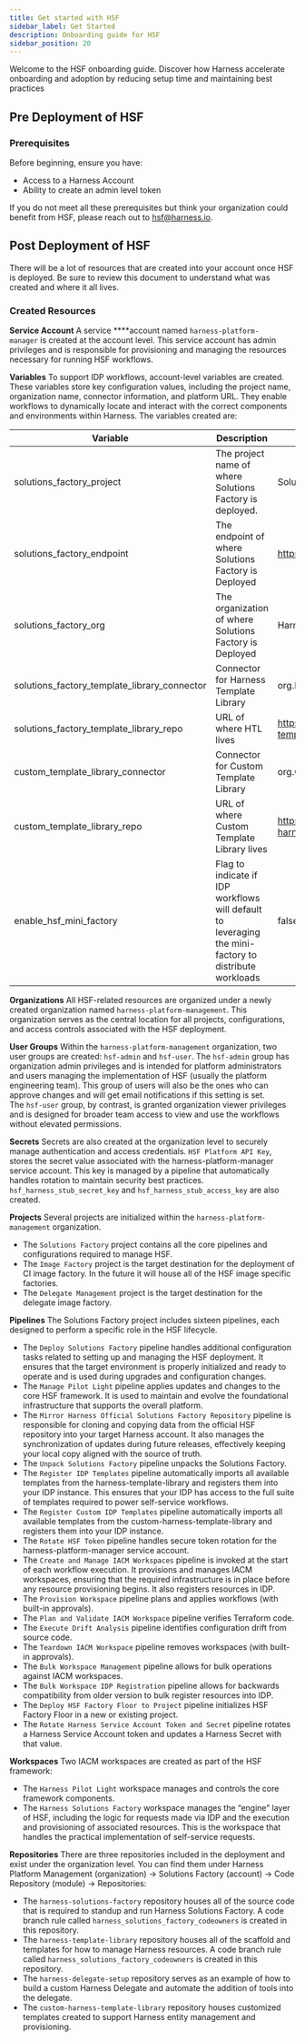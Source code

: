 ```yaml
---
title: Get started with HSF
sidebar_label: Get Started
description: Onboarding guide for HSF
sidebar_position: 20
---
```


Welcome to the HSF onboarding guide. Discover how Harness accelerate onboarding and adoption by reducing setup time and maintaining best practices

## Pre Deployment of HSF
### Prerequisites

Before beginning, ensure you have: 

- Access to a Harness Account
- Ability to create an admin level token

If you do not meet all these prerequisites but think your organization could benefit from HSF, please reach out to hsf@harness.io.

## Post Deployment of HSF
There will be a lot of resources that are created into your account once HSF is deployed. Be sure to review this document to understand what was created and where it all lives. 

### Created Resources
**Service Account**
A service ****account named `harness-platform-manager` is created at the account level. This service account has admin privileges and is responsible for provisioning and managing the resources necessary for running HSF workflows.

**Variables**
To support IDP workflows, account-level variables are created. These variables store key configuration values, including the project name, organization name, connector information, and platform URL. They enable workflows to dynamically locate and interact with the correct components and environments within Harness. The variables created are:

| Variable | Description | Example Value |
| --- | --- | --- |
| solutions_factory_project | The project name of where Solutions Factory is deployed. | Solutions_Factory |
| solutions_factory_endpoint | The endpoint of where Solutions Factory is Deployed | https://app.harness.io |
| solutions_factory_org | The organization of where Solutions Factory is Deployed | Harness_Platform_Management |
| solutions_factory_template_library_connector | Connector for Harness Template Library | org.Harness_Template_Library_Repo |
| solutions_factory_template_library_repo | URL of where HTL lives | https://git.harness.io/[accountid]/Harness_Platform_Management/harness-template-library.git |
| custom_template_library_connector | Connector for Custom Template Library | org.Custom_Harness_Template_Library_Repo |
| custom_template_library_repo | URL of where Custom Template Library lives | https://git.harness.io/[accountid]/Harness_Platform_Management/custom-harness-template-library.git |
| enable_hsf_mini_factory | Flag to indicate if IDP workflows will default to leveraging the mini-factory to distribute workloads | false |

**Organizations**
All HSF-related resources are organized under a newly created organization named `harness-platform-management`. This organization serves as the central location for all projects, configurations, and access controls associated with the HSF deployment.

**User Groups**
Within the `harness-platform-management` organization, two user groups are created: `hsf-admin` and `hsf-user`. The `hsf-admin` group has organization admin privileges and is intended for platform administrators and users managing the implementation of HSF (usually the platform engineering team). This group of users will also be the ones who can approve changes and will get email notifications if this setting is set. The `hsf-user` group, by contrast, is granted organization viewer privileges and is designed for broader team access to view and use the workflows without elevated permissions.

**Secrets**
Secrets are also created at the organization level to securely manage authentication and access credentials. `HSF Platform API Key`, stores the secret value associated with the harness-platform-manager service account. This key is managed by a pipeline that automatically handles rotation to maintain security best practices.  `hsf_harness_stub_secret_key` and `hsf_harness_stub_access_key` are also created.

**Projects**
Several projects are initialized within the `harness-platform-management` organization.

- The `Solutions Factory` project contains all the core pipelines and configurations required to manage HSF.
- The `Image Factory` project is the target destination for the deployment of CI image factory. In the future it will house all of the HSF image specific factories.
- The `Delegate Management` project is the target destination for the delegate image factory.

**Pipelines**
The Solutions Factory project includes sixteen pipelines, each designed to perform a specific role in the HSF lifecycle. 

- The `Deploy Solutions Factory` pipeline handles additional configuration tasks related to setting up and managing the HSF deployment. It ensures that the target environment is properly initialized and ready to operate and is used during upgrades and configuration changes.
- The `Manage Pilot Light` pipeline applies updates and changes to the core HSF framework. It is used to maintain and evolve the foundational infrastructure that supports the overall platform.
- The `Mirror Harness Official Solutions Factory Repository` pipeline is responsible for cloning and copying data from the official HSF repository into your target Harness account. It also manages the synchronization of updates during future releases, effectively keeping your local copy aligned with the source of truth.
- The `Unpack Solutions Factory` pipeline unpacks the Solutions Factory.
- The `Register IDP Templates` pipeline automatically imports all available templates from the harness-template-library and registers them into your IDP instance. This ensures that your IDP has access to the full suite of templates required to power self-service workflows.
- The `Register Custom IDP Templates` pipeline automatically imports all available templates from the custom-harness-template-library and registers them into your IDP instance.
- The `Rotate HSF Token` pipeline handles secure token rotation for the harness-platform-manager service account.
- The `Create and Manage IACM Workspaces` pipeline is invoked at the start of each workflow execution. It provisions and manages IACM workspaces, ensuring that the required infrastructure is in place before any resource provisioning begins. It also registers resources in IDP.
- The `Provision Workspace` pipeline plans and applies workflows (with built-in approvals).
- The `Plan and Validate IACM Workspace` pipeline verifies Terraform code.
- The `Execute Drift Analysis` pipeline identifies configuration drift from source code.
- The `Teardown IACM Workspace` pipeline removes workspaces (with built-in approvals).
- The `Bulk Workspace Management` pipeline allows for bulk operations against IACM workspaces.
- The `Bulk Workspace IDP Registration` pipeline allows for backwards compatibility from older version to bulk register resources into IDP.
- The `Deploy HSF Factory Floor to Project` pipeline initializes HSF Factory Floor in a new or existing project.
- The `Rotate Harness Service Account Token and Secret` pipeline rotates a Harness Service Account token and updates a Harness Secret with that value.

**Workspaces**
Two IACM workspaces are created as part of the HSF framework:

- The `Harness Pilot Light` workspace manages and controls the core framework components.
- The `Harness Solutions Factory` workspace manages the “engine” layer of HSF, including the logic for requests made via IDP and the execution and provisioning of associated resources. This is the workspace that handles the practical implementation of self-service requests.

**Repositories**
There are three repositories included in the deployment and exist under the organization level. You can find them under Harness Platform Management (organization) → Solutions Factory (account) → Code Repository (module) → Repositories:

- The `harness-solutions-factory` repository houses all of the source code that is required to standup and run Harness Solutions Factory. A code branch rule called `harness_solutions_factory_codeowners` is created in this repository.
- The `harness-template-library` repository houses all of the scaffold and templates for how to manage Harness resources. A code branch rule called `harness_solutions_factory_codeowners` is created in this repository.
- The `harness-delegate-setup` repository serves as an example of how to build a custom Harness Delegate and automate the addition of tools into the delegate.
- The `custom-harness-template-library` repository houses customized templates created to support Harness entity management and provisioning.